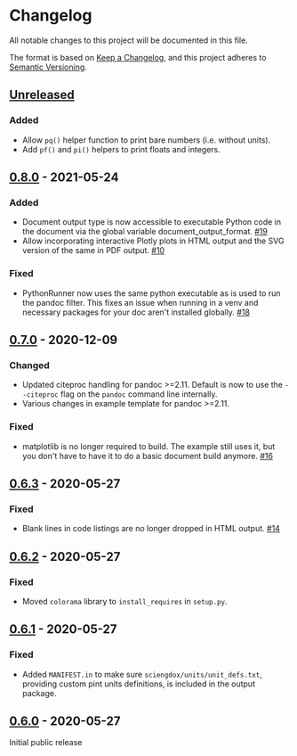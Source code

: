 # Changelog
All notable changes to this project will be documented in this file.

The format is based on [Keep a Changelog](https://keepachangelog.com/en/1.0.0/),
and this project adheres to [Semantic Versioning](https://semver.org/spec/v2.0.0.html).

## [Unreleased]
### Added
- Allow `pq()` helper function to print bare numbers (i.e. without units).
- Add `pf()` and `pi()` helpers to print floats and integers.

## [0.8.0] - 2021-05-24
### Added
- Document output type is now accessible to executable Python code in the
  document via the global variable document_output_format.
  [#19](https://github.com/gbingersoll/sciengdox/issues/19)
- Allow incorporating interactive Plotly plots in HTML output and the SVG
  version of the same in PDF output.
  [#10](https://github.com/gbingersoll/sciengdox/issues/10)

### Fixed
- PythonRunner now uses the same python executable as is used to run the pandoc
  filter.  This fixes an issue when running in a venv and necessary packages for
  your doc aren't installed globally.
  [#18](https://github.com/gbingersoll/sciengdox/issues/18)

## [0.7.0] - 2020-12-09
### Changed
- Updated citeproc handling for pandoc >=2.11.  Default is now to use the
  `--citeproc` flag on the `pandoc` command line internally.
- Various changes in example template for pandoc >=2.11.

### Fixed
- matplotlib is no longer required to build.  The example still uses it, but
  you don't have to have it to do a basic document build anymore.
  [#16](https://github.com/gbingersoll/sciengdox/issues/16)

## [0.6.3] - 2020-05-27
### Fixed
- Blank lines in code listings are no longer dropped in HTML output.
  [#14](https://github.com/gbingersoll/sciengdox/issues/14)

## [0.6.2] - 2020-05-27
### Fixed
- Moved `colorama` library to `install_requires` in `setup.py`.

## [0.6.1] - 2020-05-27
### Fixed
- Added `MANIFEST.in` to make sure `sciengdox/units/unit_defs.txt`, providing
  custom pint units definitions, is included in the output package.

## [0.6.0] - 2020-05-27
Initial public release

[Unreleased]: https://github.com/gbingersoll/sciengdox/compare/v0.9.0...HEAD
[0.8.0]: https://github.com/gbingersoll/sciengdox/compare/v0.7.0...v0.8.0
[0.7.0]: https://github.com/gbingersoll/sciengdox/compare/v0.6.3...v0.7.0
[0.6.3]: https://github.com/gbingersoll/sciengdox/compare/v0.6.2...v0.6.3
[0.6.2]: https://github.com/gbingersoll/sciengdox/compare/v0.6.1...v0.6.2
[0.6.1]: https://github.com/gbingersoll/sciengdox/compare/v0.6.0...v0.6.1
[0.6.0]: https://github.com/gbingersoll/sciengdox/releases/tag/v0.6.0

